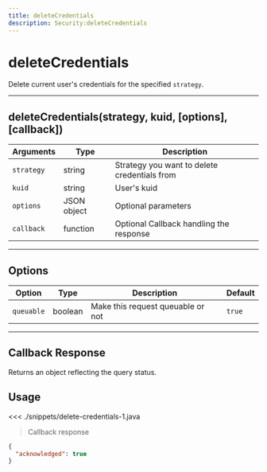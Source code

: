 ```yaml
---
title: deleteCredentials
description: Security:deleteCredentials
---
```


# deleteCredentials

Delete current user's credentials for the specified `strategy`.

---

## deleteCredentials(strategy, kuid, [options], [callback])

| Arguments  | Type        | Description                                  |
| ---------- | ----------- | -------------------------------------------- |
| `strategy` | string      | Strategy you want to delete credentials from |
| `kuid`     | string      | User's kuid                                  |
| `options`  | JSON object | Optional parameters                          |
| `callback` | function    | Optional Callback handling the response      |

---

## Options

| Option     | Type    | Description                       | Default |
| ---------- | ------- | --------------------------------- | ------- |
| `queuable` | boolean | Make this request queuable or not | `true`  |

---

## Callback Response

Returns an object reflecting the query status.

## Usage

<<< ./snippets/delete-credentials-1.java

> Callback response

```json
{
  "acknowledged": true
}
```
